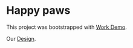 # Happy paws

This project was bootstrapped with [Work Demo](https://roman-nikitenko.github.io/animal-shelter/).

Our [Design](https://www.figma.com/file/HBbOBdVgqUnq2xv82Zb2sm/Pets-service-(Copy)?type=design&node-id=0-1&mode=design&t=dok2xsJXbSWYRTeZ-0).
